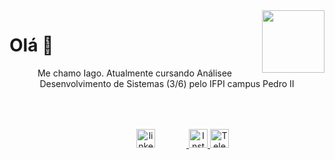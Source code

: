 <img src="https://www.gifcen.com/wp-content/uploads/2022/02/among-us-gif-4.gif" width="100px" align="right"/>
<h1>Olá 👋 </h1>

<p align="center">Me chamo Iago. Atualmente cursando Análisee Desenvolvimento de Sistemas (3/6) pelo IFPI campus Pedro II</p>

<div align="center">
  <a href="https://www.linkedin.com/in/iago-amorim-262407233/" target="_blank">
    <img src="https://cdn-icons-png.flaticon.com/512/174/174857.png" width="30px" title="linkedin" alt="linkedin" style="margin: 50px"/>
  </a>
  <a href="https://instagram.com/danonep2" target="_blank">
    <img src="https://cdn-icons-png.flaticon.com/512/174/174855.png" width="30px" title="Instagram" alt="Instagram" margin="5px"/>
  </a>
    <a href="https://t.me/danonep2" target="_blank">
  <img src="https://cdn-icons-png.flaticon.com/512/3536/3536661.png" width="30px" title="Telegram" alt="Telegram" margin="5px"/>
    </a>
</div>
